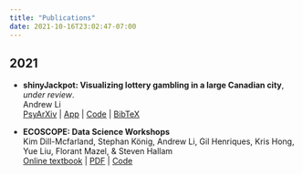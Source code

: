 ```yaml
---
title: "Publications"
date: 2021-10-16T23:02:47-07:00
---
```


## 2021 

* **shinyJackpot: Visualizing lottery gambling in a large Canadian city**, *under review*. \
Andrew Li \
[<i class="fas fa-file-pdf"></i> PsyArXiv](https://psyarxiv.com/ksqhb/) | [App](https://andrewcli.shinyapps.io/shinyJackpot/) | [Code](https://github.com/andr3wli/shinyapps/tree/main/shinyJackpot) | [BibTeX](https://scholar.googleusercontent.com/scholar.bib?q=info:fqJEmDHCXvUJ:scholar.google.com/&output=citation&scisdr=CgXDyVxhEJPxk-2pF3o:AAGBfm0AAAAAYWuvD3rhwnrSrRltQBIYg3zKA1FSfFpJ&scisig=AAGBfm0AAAAAYWuvD5DuoEobSEs2omf5wiwKBiFiLM0z&scisf=4&ct=citation&cd=-1&hl=en)

* **ECOSCOPE: Data Science Workshops** \
Kim Dill-Mcfarland, Stephan König, Andrew Li, Gil Henriques, Kris Hong, Yue Liu, Florant Mazel, & Steven Hallam \
[Online textbook](https://educe-ubc.github.io/workshops/) | [PDF]() | [Code](https://github.com/andr3wli/ecoscope_datascience_workshops)
